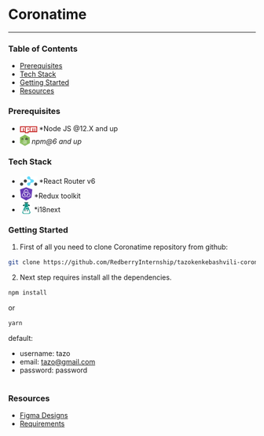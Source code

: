 # Coronatime

<hr>


### Table of Contents


* [Prerequisites](#prerequisites)
* [Tech Stack](#tech-stack)
* [Getting Started](#getting-started)
* [Resources](#resources)


### Prerequisites

* <img src="readme/npm.png" width="35" style="position: relative; top: 4px" /> *Node JS @12.X and up
* <img src="readme/node-js.jpg" width="20" style="position: relative; top: 4px" /> *npm@6 and up*


### Tech Stack

* <img src="readme/react-router.svg" width="35" style="position: relative; top: 4px" /> *React Router v6
* <img src="readme/redux-toolkit.png" width="25" style="position: relative; top: 4px" /> *Redux toolkit
* <img src="readme/i18next.png" width="25" style="position: relative; top: 4px" /> *i18next

### Getting Started

1. First of all you need to clone Coronatime repository from github:

```sh
git clone https://github.com/RedberryInternship/tazokenkebashvili-coronatime-front.git
```

2. Next step requires install all the dependencies.

```sh
npm install
```

or 

```sh
yarn
```

default:
* username: tazo
* email:    tazo@gmail.com
* password: password

#
### Resources

* [Figma Designs](https://www.figma.com/file/O9A950iYrHgZHtBuCtNSY8/Coronatime?node-id=0%3A1)
* [Requirements](https://redberry.gitbook.io/assignment-iv-coronatime/)
